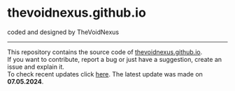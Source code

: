 <h1>thevoidnexus.github.io</h1>
coded and designed by TheVoidNexus
<hr>
This repository contains the source code of <a href="https://thevoidnexus.github.io">thevoidnexus.github.io</a>.<br>
If you want to contribute, report a bug or just have a suggestion, create an issue and explain it.<br>
To check recent updates click <a href="https://github.com/TheVoidNexus/thevoidnexus.github.io/commits/main/">here</a>. The latest update was made on <strong>07.05.2024</strong>.